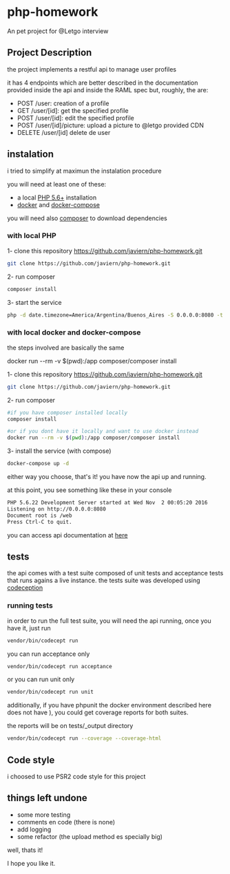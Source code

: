 # php-homework 

An pet project for @Letgo interview

## Project Description

the project implements a restful api to manage user profiles

it has 4 endpoints which are better described in the documentation provided inside the api
and inside the RAML spec but, roughly, the are:
 
- POST /user: creation of a profile
- GET /user/[id]: get the specified profile
- POST /user/[id]: edit the specified profile
- POST /user/[id]/picture: upload a picture to @letgo provided CDN
- DELETE /user/[id] delete de user

## instalation

i tried to simplify at maximun the instalation procedure

you will need at least one of these:

- a local [PHP 5.6+](http://php.net/downloads.php) installation
- [docker](https://docs.docker.com/engine/installation/) and [docker-compose](https://docs.docker.com/compose/install/)

you will need also [composer](https://getcomposer.org/download/) to download dependencies

### with local PHP

1- clone this repository https://github.com/javiern/php-homework.git 
```bash
git clone https://github.com/javiern/php-homework.git 
```
2- run composer
```bash
composer install
```
3- start the service
```bash
php -d date.timezone=America/Argentina/Buenos_Aires -S 0.0.0.0:8080 -t web
```

### with local docker and docker-compose

the steps involved are basically the same

docker run --rm -v $(pwd):/app composer/composer install

1- clone this repository https://github.com/javiern/php-homework.git 
```bash
git clone https://github.com/javiern/php-homework.git 
```
2- run composer
```bash
#if you have composer installed locally
composer install

#or if you dont have it locally and want to use docker instead
docker run --rm -v $(pwd):/app composer/composer install
```

3- install the service (with compose)
```bash
docker-compose up -d
```

either way you choose, that's it! you have now the api up and running.

at this point, you see something like these in your console
```bash
PHP 5.6.22 Development Server started at Wed Nov  2 00:05:20 2016
Listening on http://0.0.0.0:8080
Document root is /web
Press Ctrl-C to quit.
```

you can access api documentation at [here](http://localhost:8080/docs/index.html)

## tests

the api comes with a test suite composed of unit tests and acceptance tests that runs agains a live instance.
the tests suite was developed using [codeception](http://codeception.com/) 

### running tests
in order to run the full test suite, you will need the api running, once you have it, just run

```bash
vendor/bin/codecept run
```

you can run acceptance only

```bash
vendor/bin/codecept run acceptance
```

or you can run unit only

```bash
vendor/bin/codecept run unit
```

additionally, if you have phpunit the docker environment described here does not have ), you could get coverage reports for both suites.

the reports will be on tests/_output directory

```bash
vendor/bin/codecept run --coverage --coverage-html
```

## Code style

i choosed to use PSR2 code style for this project

## things left undone

- some more testing
- comments en code (there is none)
- add logging
- some refactor (the upload method es specially big)

well, thats it! 

I hope you like it.